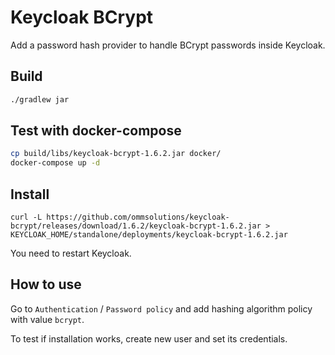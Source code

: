 # Keycloak BCrypt

Add a password hash provider to handle BCrypt passwords inside Keycloak.

## Build
```bash
./gradlew jar
```

## Test with docker-compose
```bash
cp build/libs/keycloak-bcrypt-1.6.2.jar docker/
docker-compose up -d
```

## Install
```
curl -L https://github.com/ommsolutions/keycloak-bcrypt/releases/download/1.6.2/keycloak-bcrypt-1.6.2.jar > KEYCLOAK_HOME/standalone/deployments/keycloak-bcrypt-1.6.2.jar
```
You need to restart Keycloak.

## How to use
Go to `Authentication` / `Password policy` and add hashing algorithm policy with value `bcrypt`.

To test if installation works, create new user and set its credentials.
